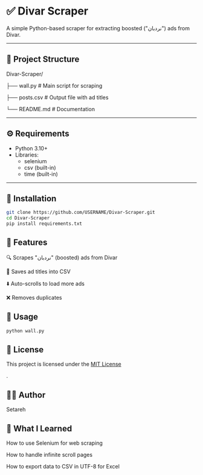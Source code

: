 # ✅ Divar Scraper
A simple Python-based scraper for extracting boosted ("نردبان") ads from Divar.

---

## 📂 Project Structure
Divar-Scraper/

├── wall.py # Main script for scraping

├── posts.csv # Output file with ad titles

└── README.md # Documentation


---

## ⚙️ Requirements
- Python 3.10+
- Libraries:
  - selenium
  - csv (built-in)
  - time (built-in)

---

## 🚀 Installation
```bash
git clone https://github.com/USERNAME/Divar-Scraper.git
cd Divar-Scraper
pip install requirements.txt
```

## 📝 Features

🔍 Scrapes "نردبان" (boosted) ads from Divar

📂 Saves ad titles into CSV

⬇️ Auto-scrolls to load more ads

❌ Removes duplicates

## 📌 Usage

```bash
python wall.py
```

## 📄 License
This project is licensed under the [MIT License](LICENSE)

.


## 👩‍💻 Author
Setareh

## 📘 What I Learned

How to use Selenium for web scraping

How to handle infinite scroll pages

How to export data to CSV in UTF-8 for Excel
